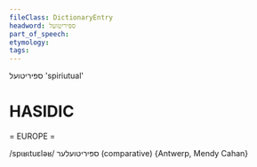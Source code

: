 ```yaml
---
fileClass: DictionaryEntry
headword: ספּיריטועל
part_of_speech: 
etymology: 
tags: 
---
```

ספּיריטועל
'spiriutual'

HASIDIC
=======
= EUROPE = 

/spɩʁɩtuɛləʁ/ ספּיריטועלער (comparative) {Antwerp, Mendy Cahan}

